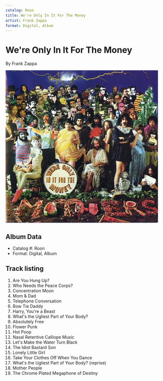 ```yaml
---
catalog: Roon
title: We're Only In It For The Money
artist: Frank Zappa
format: Digital, Album
---
```


# We're Only In It For The Money

By Frank Zappa

![](../../assets/albumcovers/Frank_Zappa-Were_Only_In_It_For_The_Money.png)

## Album Data

- Catalog #: Roon
- Format: Digital, Album


## Track listing


1. Are You Hung Up?
2. Who Needs the Peace Corps?
3. Concentration Moon
4. Mom & Dad
5. Telephone Conversation
6. Bow Tie Daddy
7. Harry, You're a Beast
8. What's the Ugliest Part of Your Body?
9. Absolutely Free
10. Flower Punk
11. Hot Poop
12. Nasal Retentive Calliope Music
13. Let's Make the Water Turn Black
14. The Idiot Bastard Son
15. Lonely Little Girl
16. Take Your Clothes Off When You Dance
17. What's the Ugliest Part of Your Body? (reprise)
18. Mother People
19. The Chrome Plated Megaphone of Destiny

